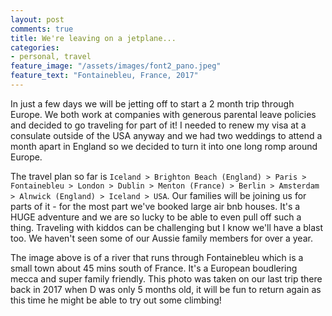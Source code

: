 ```yaml
---
layout: post
comments: true
title: We're leaving on a jetplane...
categories:
- personal, travel
feature_image: "/assets/images/font2_pano.jpeg"
feature_text: "Fontainebleu, France, 2017"
---
```


In just a few days we will be jetting off to start a 2 month trip through Europe. We both work at companies with generous parental leave policies and decided to go traveling for part of it! I needed to renew my visa at a consulate outside of the USA anyway and we had two weddings to attend a month apart in England so we decided to turn it into one long romp around Europe.

The travel plan so far is `Iceland > Brighton Beach (England) > Paris > Fontainebleu > London > Dublin > Menton (France) > Berlin > Amsterdam > Alnwick (England) > Iceland > USA`. Our families will be joining us for parts of it - for the most part we've booked large air bnb houses. It's a HUGE adventure and we are so lucky to be able to even pull off such a thing. Traveling with kiddos can be challenging but I know we'll have a blast too. We haven't seen some of our Aussie family members for over a year.

The image above is of a river that runs through Fontainebleu which is a small town about 45 mins south of France. It's a European boudlering mecca and super family friendly. This photo was taken on our last trip there back in 2017 when D was only 5 months old, it will be fun to return again as this time he might be able to try out some climbing!
